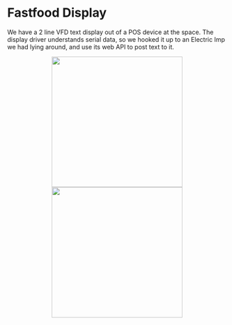 # Fastfood Display

We have a 2 line VFD text display out of a POS device at the space. The display driver understands serial data, so we hooked it up to an Electric Imp we had lying around, and use its web API to post text to it.

<p align="center">
<img src="http://41.media.tumblr.com/ee0875e2eddeab2c6c9c94caa251dd03/tumblr_o2x3s1QfqV1ts6fymo1_1280.jpg" width="300" align="center"> 
<img src="http://40.media.tumblr.com/dbeb5100b3f4039ed74d72ce0b1502cb/tumblr_o2x3s1QfqV1ts6fymo2_1280.jpg" width="300" align="center"> 
</p>
